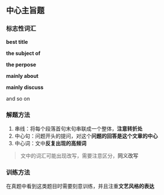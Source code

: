 ## 中心主旨题

### 标志性词汇

**best title** 

**the subject of**

**the perpose**

**mainly about**

**mainly discuss**

and so on

### 解题方法
1. 串线：将每个段落首句末句串联成一个整体，**注意转折处**
2. 中心句：问题开头的提问，对这个**问题的回答是这个文章的中心**
3. 中心词：文中**反复出现的高频词**
> 文中的词汇可能出现改写，需要注意区分，**同义改写**

### 训练方法
在真题中看到这类题目时需要刻意训练，并且注重**文艺风格的表达**


